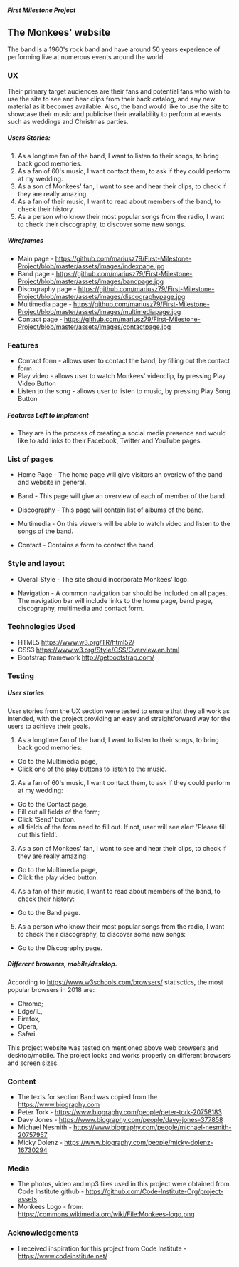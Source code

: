 ##### First Milestone Project
## The Monkees' website 

The band is a 1960's rock band and have around 50 years experience of performing live at numerous events around the world.

### UX
Their primary target audiences are their fans and potential fans who wish to use the site to see and hear clips from their back catalog, and any new material as it becomes available.
Also, the band would like to use the site to showcase their music and publicise their availability to perform at events such as weddings and Christmas parties.

##### Users Stories:
1. As a longtime fan of the band, I want to listen to their songs, to bring back good memories.
2. As a fan of 60's music, I want contact them, to ask if they could perform at my wedding.
3. As a son of Monkees' fan, I want to see and hear their clips, to check if they are really amazing.
4. As a fan of their music, I want to read about members of the band, to check their history.
5. As a person who know their most popular songs from the radio, I want to check their discography, to discover some new songs.

##### Wireframes
- Main page - https://github.com/mariusz79/First-Milestone-Project/blob/master/assets/images/indexpage.jpg
- Band page - https://github.com/mariusz79/First-Milestone-Project/blob/master/assets/images/bandpage.jpg
- Discography page - https://github.com/mariusz79/First-Milestone-Project/blob/master/assets/images/discographypage.jpg
- Multimedia page - https://github.com/mariusz79/First-Milestone-Project/blob/master/assets/images/multimediapage.jpg
- Contact page - https://github.com/mariusz79/First-Milestone-Project/blob/master/assets/images/contactpage.jpg

### Features
- Contact form - allows user to contact the band, by filling out the contact form
- Play video - allows user to watch Monkees' videoclip, by pressing Play Video Button
- Listen to the song - allows user to listen to music, by pressing Play Song Button


##### Features Left to Implement
-  They are in the process of creating a social media presence and would like to add links to their Facebook, Twitter and YouTube pages.


### List of pages
- Home Page -
The home page will give visitors an overiew of the band and website in general.

- Band -
This page will give an overview of each of member of the band.

- Discography -
This page will contain list of albums of the band.

- Multimedia -
On this viewers will be able to watch video and listen to the songs of the band.

- Contact -
Contains a form to contact the band.


### Style and layout
- Overall Style - 
The site should incorporate Monkees' logo.

- Navigation - 
A common navigation bar should be included on all pages. The navigation bar will include links to the home page, band page, discography, multimedia and contact form.



### Technologies Used
- HTML5 https://www.w3.org/TR/html52/
- CSS3 https://www.w3.org/Style/CSS/Overview.en.html
- Bootstrap framework  http://getbootstrap.com/

### Testing
##### User stories
User stories from the UX section were tested to ensure that they all work as intended, with the project providing an easy and straightforward way for the users to achieve their goals.
1. As a longtime fan of the band, I want to listen to their songs, to bring back good memories:
- Go to the Multimedia page,
- Click one of the play buttons to listen to the music.
2. As a fan of 60's music, I want contact them, to ask if they could perform at my wedding:
- Go to the Contact page,
- Fill out all fields of the form;
- Click 'Send' button.
- all fields of the form need to fill out. If not, user will see alert 'Please fill out this field'.
3. As a son of Monkees' fan, I want to see and hear their clips, to check if they are really amazing:
- Go to the Multimedia page,
- Click the play video button.
4. As a fan of their music, I want to read about members of the band, to check their history:
- Go to the Band page.
5. As a person who know their most popular songs from the radio, I want to check their discography, to discover some new songs:
 - Go to the Discography page.

##### Different browsers, mobile/desktop.
According to https://www.w3schools.com/browsers/ statisctics, the most popular browsers in 2018 are:
- Chrome;
- Edge/IE,
- Firefox,
- Opera,
- Safari.

This project website was tested on mentioned above web browsers and desktop/mobile.
The project looks and works properly on different browsers and screen sizes.


### Content
- The texts for section Band was copied from the https://www.biography.com
- Peter Tork - https://www.biography.com/people/peter-tork-20758183
- Davy Jones - https://www.biography.com/people/davy-jones-377858
- Michael Nesmith - https://www.biography.com/people/michael-nesmith-20757957
- Micky Dolenz - https://www.biography.com/people/micky-dolenz-16730294

### Media
- The photos, video and mp3 files used in this project were obtained from Code Institute github - https://github.com/Code-Institute-Org/project-assets
- Monkees Logo - from: https://commons.wikimedia.org/wiki/File:Monkees-logo.png


### Acknowledgements

- I received inspiration for this project from Code Institute - https://www.codeinstitute.net/
